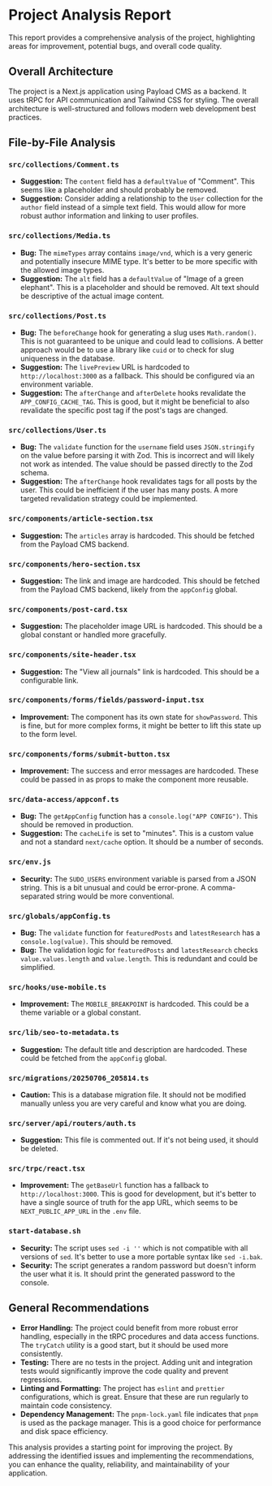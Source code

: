 
# Project Analysis Report

This report provides a comprehensive analysis of the project, highlighting areas for improvement, potential bugs, and overall code quality.

## Overall Architecture

The project is a Next.js application using Payload CMS as a backend. It uses tRPC for API communication and Tailwind CSS for styling. The overall architecture is well-structured and follows modern web development best practices.

## File-by-File Analysis

### `src/collections/Comment.ts`

- **Suggestion:** The `content` field has a `defaultValue` of "Comment". This seems like a placeholder and should probably be removed.
- **Suggestion:** Consider adding a relationship to the `User` collection for the `author` field instead of a simple text field. This would allow for more robust author information and linking to user profiles.

### `src/collections/Media.ts`

- **Bug:** The `mimeTypes` array contains `image/vnd`, which is a very generic and potentially insecure MIME type. It's better to be more specific with the allowed image types.
- **Suggestion:** The `alt` field has a `defaultValue` of "Image of a green elephant". This is a placeholder and should be removed. Alt text should be descriptive of the actual image content.

### `src/collections/Post.ts`

- **Bug:** The `beforeChange` hook for generating a slug uses `Math.random()`. This is not guaranteed to be unique and could lead to collisions. A better approach would be to use a library like `cuid` or to check for slug uniqueness in the database.
- **Suggestion:** The `livePreview` URL is hardcoded to `http://localhost:3000` as a fallback. This should be configured via an environment variable.
- **Suggestion:** The `afterChange` and `afterDelete` hooks revalidate the `APP_CONFIG_CACHE_TAG`. This is good, but it might be beneficial to also revalidate the specific post tag if the post's tags are changed.

### `src/collections/User.ts`

- **Bug:** The `validate` function for the `username` field uses `JSON.stringify` on the value before parsing it with Zod. This is incorrect and will likely not work as intended. The value should be passed directly to the Zod schema.
- **Suggestion:** The `afterChange` hook revalidates tags for all posts by the user. This could be inefficient if the user has many posts. A more targeted revalidation strategy could be implemented.

### `src/components/article-section.tsx`

- **Suggestion:** The `articles` array is hardcoded. This should be fetched from the Payload CMS backend.

### `src/components/hero-section.tsx`

- **Suggestion:** The link and image are hardcoded. This should be fetched from the Payload CMS backend, likely from the `appConfig` global.

### `src/components/post-card.tsx`

- **Suggestion:** The placeholder image URL is hardcoded. This should be a global constant or handled more gracefully.

### `src/components/site-header.tsx`

- **Suggestion:** The "View all journals" link is hardcoded. This should be a configurable link.

### `src/components/forms/fields/password-input.tsx`

- **Improvement:** The component has its own state for `showPassword`. This is fine, but for more complex forms, it might be better to lift this state up to the form level.

### `src/components/forms/submit-button.tsx`

- **Improvement:** The success and error messages are hardcoded. These could be passed in as props to make the component more reusable.

### `src/data-access/appconf.ts`

- **Bug:** The `getAppConfig` function has a `console.log("APP CONFIG")`. This should be removed in production.
- **Suggestion:** The `cacheLife` is set to "minutes". This is a custom value and not a standard `next/cache` option. It should be a number of seconds.

### `src/env.js`

- **Security:** The `SUDO_USERS` environment variable is parsed from a JSON string. This is a bit unusual and could be error-prone. A comma-separated string would be more conventional.

### `src/globals/appConfig.ts`

- **Bug:** The `validate` function for `featuredPosts` and `latestResearch` has a `console.log(value)`. This should be removed.
- **Bug:** The validation logic for `featuredPosts` and `latestResearch` checks `value.values.length` and `value.length`. This is redundant and could be simplified.

### `src/hooks/use-mobile.ts`

- **Improvement:** The `MOBILE_BREAKPOINT` is hardcoded. This could be a theme variable or a global constant.

### `src/lib/seo-to-metadata.ts`

- **Suggestion:** The default title and description are hardcoded. These could be fetched from the `appConfig` global.

### `src/migrations/20250706_205814.ts`

- **Caution:** This is a database migration file. It should not be modified manually unless you are very careful and know what you are doing.

### `src/server/api/routers/auth.ts`

- **Suggestion:** This file is commented out. If it's not being used, it should be deleted.

### `src/trpc/react.tsx`

- **Improvement:** The `getBaseUrl` function has a fallback to `http://localhost:3000`. This is good for development, but it's better to have a single source of truth for the app URL, which seems to be `NEXT_PUBLIC_APP_URL` in the `.env` file.

### `start-database.sh`

- **Security:** The script uses `sed -i ''` which is not compatible with all versions of `sed`. It's better to use a more portable syntax like `sed -i.bak`.
- **Security:** The script generates a random password but doesn't inform the user what it is. It should print the generated password to the console.

## General Recommendations

- **Error Handling:** The project could benefit from more robust error handling, especially in the tRPC procedures and data access functions. The `tryCatch` utility is a good start, but it should be used more consistently.
- **Testing:** There are no tests in the project. Adding unit and integration tests would significantly improve the code quality and prevent regressions.
- **Linting and Formatting:** The project has `eslint` and `prettier` configurations, which is great. Ensure that these are run regularly to maintain code consistency.
- **Dependency Management:** The `pnpm-lock.yaml` file indicates that `pnpm` is used as the package manager. This is a good choice for performance and disk space efficiency.

This analysis provides a starting point for improving the project. By addressing the identified issues and implementing the recommendations, you can enhance the quality, reliability, and maintainability of your application.
